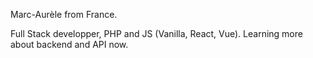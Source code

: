 Marc-Aurèle from France.

Full Stack developper, PHP and JS (Vanilla, React, Vue).
Learning more about backend and API now.
